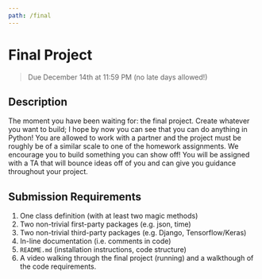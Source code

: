 ```yaml
---
path: /final
---
```


# Final Project
> Due December 14th at 11:59 PM (no late days allowed!)

## Description
The moment you have been waiting for: the final project. Create whatever you want to build; I hope by now you can see that you can do anything in Python! You are allowed to work with a partner and the project must be roughly be of a similar scale to one of the homework assignments. We encourage you to build something you can show off! You will be assigned with a TA that will bounce ideas off of you and can give you guidance throughout your project.

## Submission Requirements
1. One class definition (with at least two magic methods)
2. Two non-trivial first-party packages (e.g. json, time)
2. Two non-trivial third-party packages (e.g. Django, Tensorflow/Keras)
3. In-line documentation (i.e. comments in code)
4. `README.md` (installation instructions, code structure)
5. A video walking through the final project (running) and a walkthough of the code requirements.